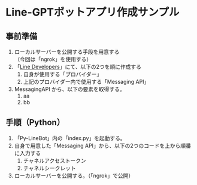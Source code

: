# Line-GPTボットアプリ作成サンプル
## 事前準備
1. ローカルサーバーを公開する手段を用意する  
（今回は「ngrok」を使用する）
2. 「[Line Developers](https://developers.line.biz/console)」にて、以下の2つを順に作成する
   1. 自身が使用する「プロバイダー」
   2. 上記のプロバイダー内で使用する「Messaging API」
3. MessagingAPI から、以下の要素を取得する。
   1. aa
   2. bb
## 手順（Python）
1. 「Py-LineBot」内の「index.py」を起動する。
2. 自身で用意した「Messaging API」から、以下の2つのコードを上から順番に入力する
   1. チャネルアクセストークン
   2. チャネルシークレット
3. ローカルサーバーを公開する。（「ngrok」で公開）
